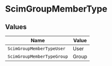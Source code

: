 # ScimGroupMemberType


## Values

| Name                       | Value                      |
| -------------------------- | -------------------------- |
| `ScimGroupMemberTypeUser`  | User                       |
| `ScimGroupMemberTypeGroup` | Group                      |